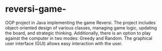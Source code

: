# reversi-game-
OOP project in Java implementing the game Reversi. The project includes object-oriented design of various classes, managing game logic, updating the board, and strategic thinking. Additionally, there is an option to play against the computer in two modes: Greedy and Random. The graphical user interface (GUI) allows easy interaction with the user.
